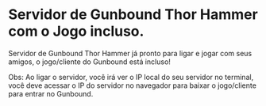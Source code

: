 # Servidor de Gunbound Thor Hammer com o Jogo incluso. 
Servidor de Gunbound Thor Hammer já pronto para ligar e jogar com seus amigos, o jogo/cliente do Gunbound está incluso!

Obs: Ao ligar o servidor, você irá ver o IP local do seu servidor no terminal, você deve acessar o IP do servidor no navegador para baixar o jogo/cliente para entrar no Gunbound.
